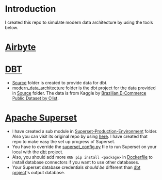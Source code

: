 # Introduction

I created this repo to simulate modern data architecture by using the tools below.

# [Airbyte](https://airbyte.com/)

# [DBT](https://www.getdbt.com/)

- [Source](./Source/) folder is created to provide data for dbt.
- [modern_data_architecture](./modern_data_architecture/) folder is the dbt project for the data provided in [Source](./Source/) folder. The data is from Kaggle by [Brazilian E-Commerce Public Dataset by Olist](https://www.kaggle.com/datasets/olistbr/brazilian-ecommerce).

# [Apache Superset](https://superset.apache.org/)

- I have created a sub module in [Superset-Production-Environment](./Superset-Production-Environment/) folder. Also you can visit its original repo by using [here](https://github.com/mebaysan/Superset-Production-Environment). I have created that repo to make easy the set up progress of Superset.
- You have to override the [superset_config.py](./Superset-Production-Environment/superset_config.py) file to run Superset on your local with the [dbt](modern_data_architecture/) project.
- Also, you should add more `RUN pip install <package>` in [Dockerfile](./Superset-Production-Environment/Dockerfile) to install database connectors if you want to use other databases.
- Your Superset database credentials *should be* different than [dbt project](./modern_data_architecture/)'s output database.
